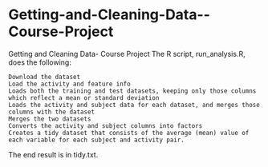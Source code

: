 # Getting-and-Cleaning-Data--Course-Project
Getting and Cleaning Data- Course Project
The R script, run_analysis.R, does the following:

    Download the dataset 
    Load the activity and feature info
    Loads both the training and test datasets, keeping only those columns which reflect a mean or standard deviation
    Loads the activity and subject data for each dataset, and merges those columns with the dataset
    Merges the two datasets
    Converts the activity and subject columns into factors
    Creates a tidy dataset that consists of the average (mean) value of each variable for each subject and activity pair.

The end result is in tidy.txt.

